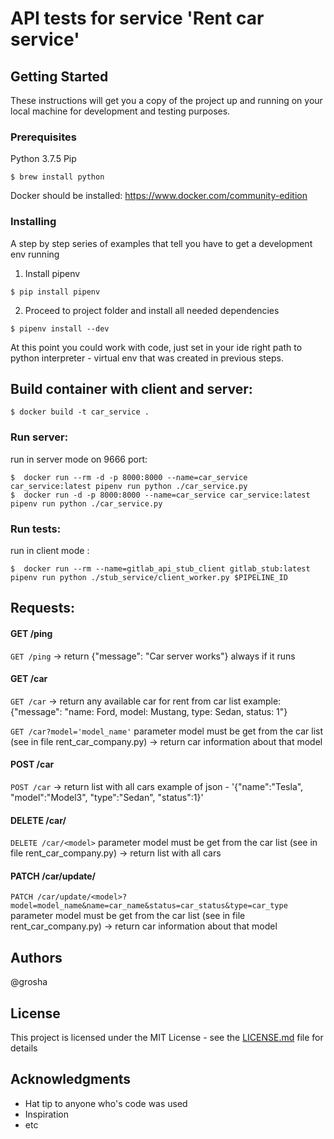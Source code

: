 # API tests for service 'Rent car service'

## Getting Started

These instructions will get you a copy of the project up and running on your local machine for development and testing purposes.

### Prerequisites

Python 3.7.5
Pip

```
$ brew install python
```

Docker should be installed:
https://www.docker.com/community-edition

### Installing

A step by step series of examples that tell you have to get a development env running

1) Install pipenv

```
$ pip install pipenv
```

2) Proceed to project folder and install all needed dependencies

```
$ pipenv install --dev
```

At this point you could work with code, just set in your ide right path to python interpreter - virtual env that was created in previous steps.


## Build container with client and server:

```
$ docker build -t car_service .
```

### Run server:
run in server mode on 9666 port:

```
$  docker run --rm -d -p 8000:8000 --name=car_service car_service:latest pipenv run python ./car_service.py
$  docker run -d -p 8000:8000 --name=car_service car_service:latest pipenv run python ./car_service.py
```

### Run tests:
run in client mode :

```
$  docker run --rm --name=gitlab_api_stub_client gitlab_stub:latest pipenv run python ./stub_service/client_worker.py $PIPELINE_ID
```

## Requests:

#### GET /ping

`GET /ping` -> return {"message": "Car server works"} always if it runs


#### GET /car

`GET /car` -> return any available car for rent from car list
example:
{"message": "name: Ford, model: Mustang, type: Sedan, status: 1"}

`GET /car?model='model_name'` parameter model must be get from the car list (see in file rent_car_company.py) -> return car information about that model


#### POST /car

`POST /car` -> return list with all cars
example of json - '{"name":"Tesla", "model":"Model3", "type":"Sedan", "status":1}'


#### DELETE /car/<model>

`DELETE /car/<model>` parameter model must be get from the car list (see in file rent_car_company.py) -> return list with all cars


#### PATCH /car/update/<model>

`PATCH /car/update/<model>?model=model_name&name=car_name&status=car_status&type=car_type` parameter model must be get from the car list (see in file rent_car_company.py) -> return car information about that model




##
## Authors
@grosha


## License

This project is licensed under the MIT License - see the [LICENSE.md](LICENSE.md) file for details

## Acknowledgments

* Hat tip to anyone who's code was used
* Inspiration
* etc
